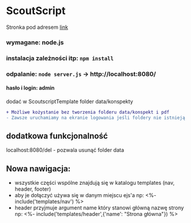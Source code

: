 # ScoutScript

Stronka pod adresem [link](https://scoutscript.herokuapp.com/)

### wymagane:  node.js    
### instalacja zależności itp: ```npm install```  
### odpalanie:   ```node server.js```  -> http://localhost:8080/  

#### hasło i login: admin

####
dodać w ScoutscriptTemplate folder data/konspekty   
```diff 
+ Możliwe kożystanie bez tworzenia folderu data/konspekt i pdf
- Zawsze uruchamiamy na ekranie logowania jeśli foldery nie istnieją
```

## dodatkowa funkcjonalność
localhost:8080/del - pozwala usunąć folder data


## Nowa nawigacja:
- wszystkie części wspólne znajdują się w katalogu templates (nav, header, footer)
- aby je dołączyć używa się w danym miejscu ejs'a np:
    <%- include('templates/nav') %>
- header przyjmuje argument name który stanowi główną nazwę strony np:
    <%- include('templates/header',{'name': "Strona główna"}) %>
    

